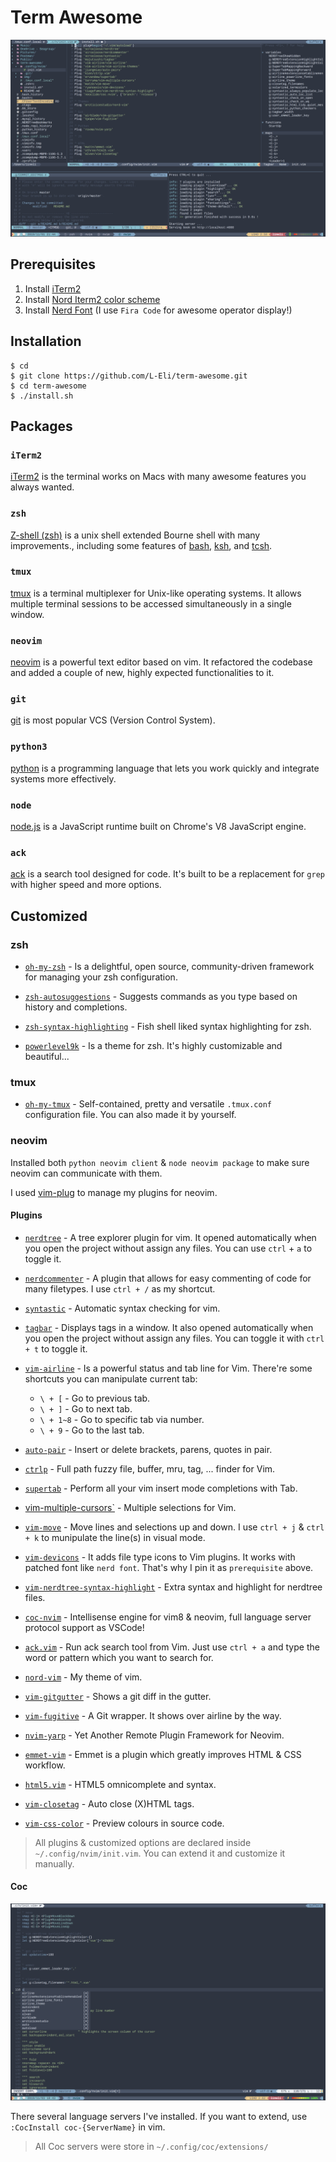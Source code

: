 # Term Awesome

![image](img/image-1.png)


## Prerequisites

1. Install [iTerm2](https://www.iterm2.com/)
2. Install [Nord Iterm2 color scheme](https://github.com/arcticicestudio/nord-iterm2)
3. Install [Nerd Font](https://github.com/ryanoasis/nerd-fonts) (I use `Fira Code` for awesome operator display!)


## Installation

```shell=
$ cd
$ git clone https://github.com/L-Eli/term-awesome.git
$ cd term-awesome
$ ./install.sh
```


## Packages

### `iTerm2`

[iTerm2](https://iterm2.com/) is the terminal works on Macs with many awesome features you always wanted.

### `zsh`

[Z-shell (zsh)](http://www.zsh.org/) is a unix shell extended Bourne shell with many improvements., including some features of [bash](https://www.gnu.org/software/bash/), [ksh](https://www.well.ox.ac.uk/~johnb/comp/unix/ksh.html), and [tcsh](https://www.tcsh.org).

### `tmux`

[tmux](https://github.com/tmux/tmux) is a terminal multiplexer for Unix-like operating systems. It allows multiple terminal sessions to be accessed simultaneously in a single window.

### `neovim`

[neovim](https://neovim.io) is a powerful text editor based on vim. It refactored the codebase and added a couple of new, highly expected functionalities to it.

### `git`

[git](https://git-scm.com) is most popular VCS (Version Control System).

### `python3`
[python](https://www.python.org) is a programming language that lets you work quickly and integrate systems more effectively.

### `node`

[node.js](https://nodejs.org) is a JavaScript runtime built on Chrome's V8 JavaScript engine.

### `ack`
[ack](https://beyondgrep.com) is a search tool designed for code. It's built to be a replacement for `grep` with higher speed and more options.


## Customized

### zsh

* [`oh-my-zsh`](https://ohmyz.sh) - Is a delightful, open source, community-driven framework for managing your zsh configuration.

* [`zsh-autosuggestions`](https://github.com/zsh-users/zsh-autosuggestions) - Suggests commands as you type based on history and completions.
  
* [`zsh-syntax-highlighting`](https://github.com/zsh-users/zsh-syntax-highlighting) - Fish shell liked syntax highlighting for zsh.

* [`powerlevel9k`](https://github.com/Powerlevel9k/powerlevel9k) - Is a theme for zsh. It's highly customizable and beautiful...

### tmux
* [`oh-my-tmux`](https://github.com/gpakosz/.tmux) - Self-contained, pretty and versatile `.tmux.conf` configuration file. You can also made it by yourself.
  
### neovim

Installed both `python neovim client` & `node neovim package` to make sure neovim can communicate with them.

I used [vim-plug](https://github.com/junegunn/vim-plug) to manage my plugins for neovim.

#### Plugins

* [`nerdtree`](https://github.com/scrooloose/nerdtree) - A tree explorer plugin for vim. It opened automatically when you open the project without assign any files. You can use `ctrl` + `a` to toggle it.

* [`nerdcommenter`](https://github.com/scrooloose/nerdcommenter) - A plugin that allows for easy commenting of code for many filetypes. I use `ctrl + /` as my shortcut.

* [`syntastic`](https://github.com/vim-syntastic/syntastic) - Automatic syntax checking for vim.

* [`tagbar`](https://github.com/majutsushi/tagbar) - Displays tags in a window. It also opened automatically when you open the project without assign any files. You can toggle it with `ctrl + t` to toggle it.

* [`vim-airline`](https://github.com/vim-airline/vim-airline) - Is a powerful status and tab line for Vim. There're some shortcuts you can manipulate current tab:
  * `\ + [` - Go to previous tab.
  * `\ + ]` - Go to next tab.
  * `\ + 1~8` - Go to specific tab via number.
  * `\ + 9` - Go to the last tab.
  
* [`auto-pair`](https://github.com/jiangmiao/auto-pairs) - Insert or delete brackets, parens, quotes in pair.

* [`ctrlp`](https://github.com/kien/ctrlp.vim) - Full path fuzzy file, buffer, mru, tag, ... finder for Vim.

* [`supertab`](https://github.com/ervandew/supertab) - Perform all your vim insert mode completions with Tab.

* [vim-multiple-cursors`](https://github.com/terryma/vim-multiple-cursors) - Multiple selections for Vim.

* [`vim-move`](https://github.com/matze/vim-move) - Move lines and selections up and down. I use `ctrl + j` & `ctrl + k` to munipulate the line(s) in visual mode.

* [`vim-devicons`](https://github.com/ryanoasis/vim-devicons) - It adds file type icons to Vim plugins. It works with patched font like `nerd font`. That's why I pin it as `prerequisite` above.

* [`vim-nerdtree-syntax-highlight`](https://github.com/tiagofumo/vim-nerdtree-syntax-highlight) - Extra syntax and highlight for nerdtree files.

* [`coc-nvim`](https://github.com/neoclide/coc.nvim) - Intellisense engine for vim8 & neovim, full language server protocol support as VSCode!

* [`ack.vim`](https://github.com/mileszs/ack.vim) - Run ack search tool from Vim. Just use `ctrl + a` and type the word or pattern which you want to search for.

* [`nord-vim`](https://github.com/arcticicestudio/nord-vim) - My theme of vim.

* [`vim-gitgutter`](https://github.com/airblade/vim-gitgutter) - Shows a git diff in the gutter.

* [`vim-fugitive`](https://github.com/tpope/vim-fugitive) - A Git wrapper. It shows over airline by the way.

* [`nvim-yarp`](https://github.com/roxma/nvim-yarp) - Yet Another Remote Plugin Framework for Neovim.

* [`emmet-vim`](https://github.com/mattn/emmet-vim) - Emmet is a plugin which greatly improves HTML & CSS workflow.

* [`html5.vim`](https://github.com/othree/html5.vim) - HTML5 omnicomplete and syntax.

* [`vim-closetag`](https://github.com/alvan/vim-closetag) - Auto close (X)HTML tags.

* [`vim-css-color`](https://github.com/ap/vim-css-color) - Preview colours in source code.

> All plugins & customized options are declared inside `~/.config/nvim/init.vim`. You can extend it and customize it manually.

#### Coc

![image](img/image-2.png)

There several language servers I've installed. If you want to extend, use `:CocInstall coc-{ServerName}` in vim.

> All Coc servers were store in `~/.config/coc/extensions/`
